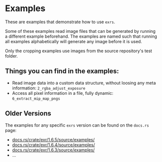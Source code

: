 # Examples

These are examples that demonstrate how to use `exrs`.

Some of these examples read image files
that can be generated by running a different example beforehand.
The examples are named such that running all examples alphabetically
will generate any image before it is used.

Only the cropping examples use images from the source repository's test folder.

## Things you can find in the examples:
- Read image data into a custom data structure, without loosing any meta information: 
  `2_rgba_adjust_exposure`
- Access all pixel information in a file, fully dynamic:
  `6_extract_mip_map_pngs`


## Older Versions
The examples for any specific `exrs` version can be found on the `docs.rs` page:
- [docs.rs/crate/exr/1.6.5/source/examples/](https://docs.rs/crate/exr/1.6.4/source/examples/)
- [docs.rs/crate/exr/1.6.4/source/examples/](https://docs.rs/crate/exr/1.6.4/source/examples/)
- [docs.rs/crate/exr/1.6.3/source/examples/](https://docs.rs/crate/exr/1.6.3/source/examples/)
- ...